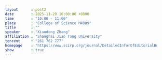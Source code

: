 ```yaml
---
layout      : post2
date        : 2025-11-20 10:00:00 +0800
time        : "10:00 - 11:00"
place       : "College of Science M4009"
title       : ""
speaker     : "Xiaodong Zhang"
affiliation : "Shanghai Jiao Tong University"
tencent     : "261 762 777"
homepage    : "https://www.scirp.org/journal/DetailedInforOfEditorialBoard?personID=3096"
show        : true
---
```

